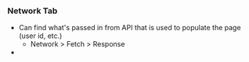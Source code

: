 ### Network Tab 
- Can find what's passed in from API that is used to populate the page (user id, etc.)
	- Network > Fetch > Response 
- 